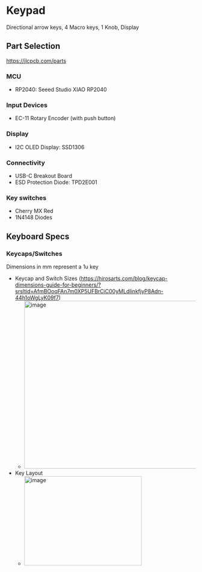 # Keypad
Directional arrow keys, 4 Macro keys, 1 Knob, Display

## Part Selection
https://jlcpcb.com/parts
### MCU
- RP2040: Seeed Studio XIAO RP2040
### Input Devices
- EC-11 Rotary Encoder (with push button)
### Display
- I2C OLED Display: SSD1306
### Connectivity
- USB-C Breakout Board
- ESD Protection Diode: TPD2E001
### Key switches
- Cherry MX Red
- 1N4148 Diodes

## Keyboard Specs
### Keycaps/Switches 
Dimensions in mm represent a 1u key
- Keycap and Switch Sizes (https://hirosarts.com/blog/keycap-dimensions-guide-for-beginners/?srsltid=AfmBOoqFAn7m0XP5UFBrCiC00yMLdIinkfjyP8Adn-44h1oWgLyK09f7)
  - <img width="602" height="445" alt="image" src="https://github.com/user-attachments/assets/2c711862-89b4-419a-87b9-9f07dab497bb" />
- Key Layout
  - <img width="312" height="237" alt="image" src="https://github.com/user-attachments/assets/f026c452-637d-4af5-bdcd-ba7828958370" />


